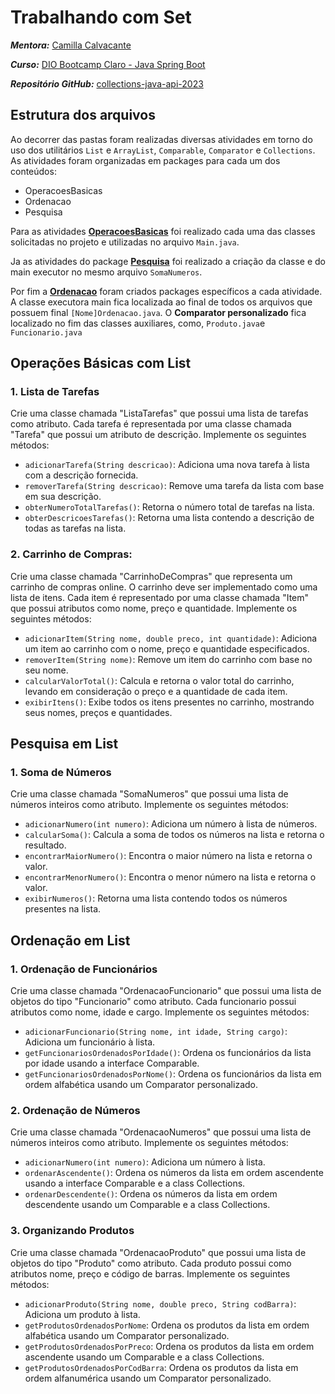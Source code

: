 
# Trabalhando com Set

***Mentora:*** [Camilla Calvacante](https://www.linkedin.com/in/cami-la/)

***Curso:*** [DIO Bootcamp Claro - Java Spring Boot](https://web.dio.me/track/2e52ad2d-0a3b-4ade-a4ae-17830f528834)

***Repositório GitHub:*** [collections-java-api-2023](https://github.com/cami-la/collections-java-api-2023)

## Estrutura dos arquivos

Ao decorrer das pastas foram realizadas diversas atividades em torno do uso dos utilitários `List` e ``ArrayList``, `Comparable`, ``Comparator`` e ``Collections``. As atividades foram organizadas em packages para cada um dos conteúdos:

- OperacoesBasicas
- Ordenacao
- Pesquisa

Para as atividades **<u>OperacoesBasicas</u>** foi realizado cada uma das classes solicitadas no projeto e utilizadas no arquivo `Main.java`.

Ja as atividades do package **<u>Pesquisa</u>** foi realizado a criação da classe e do main executor no mesmo arquivo `SomaNumeros`.

Por fim a **<u>Ordenacao</u>** foram criados packages específicos a cada atividade. A classe executora main fica localizada ao final de todos os arquivos que possuem final `[Nome]Ordenacao.java`.
O **Comparator personalizado** fica localizado no fim das classes auxiliares, como, `Produto.java`e `Funcionario.java`


## Operações Básicas com List

### 1. Lista de Tarefas
<p>Crie uma classe chamada "ListaTarefas" que possui uma lista de tarefas como atributo. Cada tarefa é representada por uma classe chamada "Tarefa" que possui um atributo de descrição. Implemente os seguintes métodos:

- `adicionarTarefa(String descricao)`: Adiciona uma nova tarefa à lista com a descrição fornecida.
- `removerTarefa(String descricao)`: Remove uma tarefa da lista com base em sua descrição.
- `obterNumeroTotalTarefas()`: Retorna o número total de tarefas na lista.
- `obterDescricoesTarefas()`: Retorna uma lista contendo a descrição de todas as tarefas na lista.
</p>

### 2. Carrinho de Compras:

<p>Crie uma classe chamada "CarrinhoDeCompras" que representa um carrinho de compras online. O carrinho deve ser implementado como uma lista de itens. Cada item é representado por uma classe chamada "Item" que possui atributos como nome, preço e quantidade. Implemente os seguintes métodos:

- `adicionarItem(String nome, double preco, int quantidade)`: Adiciona um item ao carrinho com o nome, preço e quantidade especificados.
- `removerItem(String nome)`: Remove um item do carrinho com base no seu nome.
- `calcularValorTotal()`: Calcula e retorna o valor total do carrinho, levando em consideração o preço e a quantidade de cada item.
- `exibirItens()`: Exibe todos os itens presentes no carrinho, mostrando seus nomes, preços e quantidades.
</p>



## Pesquisa em List

### 1. Soma de Números

<p>Crie uma classe chamada "SomaNumeros" que possui uma lista de números inteiros como atributo. Implemente os seguintes métodos:

- `adicionarNumero(int numero)`: Adiciona um número à lista de números.
- `calcularSoma()`: Calcula a soma de todos os números na lista e retorna o resultado.
- `encontrarMaiorNumero()`: Encontra o maior número na lista e retorna o valor.
- `encontrarMenorNumero()`: Encontra o menor número na lista e retorna o valor.
- `exibirNumeros()`: Retorna uma lista contendo todos os números presentes na lista.



## Ordenação em List

### 1. Ordenação de Funcionários

<p>Crie uma classe chamada "OrdenacaoFuncionario" que possui uma lista de objetos do tipo "Funcionario" como atributo. Cada funcionario possui atributos como nome, idade e cargo. Implemente os seguintes métodos:

- `adicionarFuncionario(String nome, int idade, String cargo)`: Adiciona um funcionário à lista.
- `getFuncionariosOrdenadosPorIdade()`: Ordena os funcionários da lista por idade usando a interface Comparable.
- `getFuncionariosOrdenadosPorNome()`: Ordena os funcionários da lista em ordem alfabética usando um Comparator personalizado.
</p>

### 2. Ordenação de Números

<p>Crie uma classe chamada "OrdenacaoNumeros" que possui uma lista de números inteiros como atributo. Implemente os seguintes métodos:

- `adicionarNumero(int numero)`: Adiciona um número à lista.
- `ordenarAscendente()`: Ordena os números da lista em ordem ascendente usando a interface Comparable e a class Collections.
- `ordenarDescendente()`: Ordena os números da lista em ordem descendente usando um Comparable e a class Collections.
</p>

### 3. Organizando Produtos

<p>Crie uma classe chamada "OrdenacaoProduto" que possui uma lista de objetos do tipo "Produto" como atributo. Cada produto possui como atributos nome, preço e código de barras. Implemente os seguintes métodos:

- `adicionarProduto(String nome, double preco, String codBarra)`: Adiciona um produto à lista.
- `getProdutosOrdenadosPorNome`: Ordena os produtos da lista em ordem alfabética usando um Comparator personalizado.
- `getProdutosOrdenadosPorPreco`: Ordena os produtos da lista em ordem ascendente usando um Comparable e a class Collections.
- `getProdutosOrdenadosPorCodBarra`: Ordena os produtos da lista em ordem alfanumérica usando um Comparator personalizado.
</p>